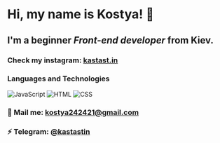 # Hi, my name is **Kostya**! 👋
## I'm a beginner *Front-end developer* from Kiev.
### Check my instagram: [kastast.in](https://www.instagram.com/kastast.in/)
### Languages and Technologies
![JavaScript](https://img.shields.io/badge/-JavaScript-090909?style=for-the-badge&logo=JavaScript)
![HTML](https://img.shields.io/badge/-HTML-090909?style=for-the-badge&logo=html5)
![CSS](https://img.shields.io/badge/-CSS-090909?style=for-the-badge&logo=css3)
### 💬 Mail me: kostya242421@gmail.com
### ⚡ Telegram: [@kastastin](https://t.me/kastastin)
